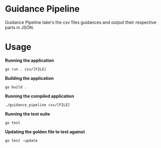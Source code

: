 # Guidance Pipeline
Guidance Pipeline take's the csv files guidances and output their respective parts in JSON.

# Usage
**Running the application**
```
go run . csv/[FILE]
```

**Building the application**
```
go build .
```

**Running the compiled application**
```
./guidance_pipeline csv/[FILE]
```

**Running the test suite**
```
go test
```

**Updating the golden file to test against**
```
go test -update
```
